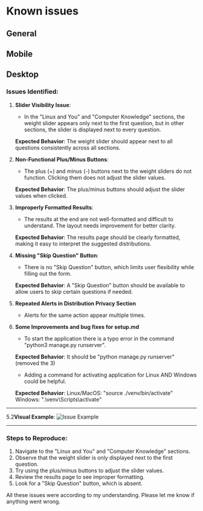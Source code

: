 # Known issues

## General

## Mobile

## Desktop


### **Issues Identified:**

1. **Slider Visibility Issue**:
   - In the "Linux and You" and "Computer Knowledge" sections, the weight slider appears only next to the first question, but in other sections, the slider is displayed next to every question.
   
   **Expected Behavior**: The weight slider should appear next to all questions consistently across all sections.

2. **Non-Functional Plus/Minus Buttons**:
   - The plus (+) and minus (-) buttons next to the weight sliders do not function. Clicking them does not adjust the slider values.
   
   **Expected Behavior**: The plus/minus buttons should adjust the slider values when clicked.

3. **Improperly Formatted Results**:
   - The results at the end are not well-formatted and difficult to understand. The layout needs improvement for better clarity.

   **Expected Behavior**: The results page should be clearly formatted, making it easy to interpret the suggested distributions.

4. **Missing "Skip Question" Button**:
   - There is no "Skip Question" button, which limits user flexibility while filling out the form.
   
   **Expected Behavior**: A "Skip Question" button should be available to allow users to skip certain questions if needed.

5. **Repeated Alerts in Distribution Privacy Section**
   - Alerts for the same action appear multiple times.

6. **Some Improvements and bug fixes for setup.md**
   - To start the application there is a typo error in the command "python3 manage.py runserver".

   **Expected Behavior**: It should be "python manage.py runserver" (removed the 3)

   - Adding a command for activating application for Linux AND Windows could be helpful.

   **Expected Behavior**: Linux/MacOS: "source ./venv/bin/activate"
                          Windows: ".\venv\Scripts\activate"

---
5.2**Visual Example**:
![Issue Example](https://i.ibb.co/27BpMYm/Screenshot-2024-10-01-212641.png)


---

### **Steps to Reproduce**:
1. Navigate to the "Linux and You" and "Computer Knowledge" sections.
2. Observe that the weight slider is only displayed next to the first question.
3. Try using the plus/minus buttons to adjust the slider values.
4. Review the results page to see improper formatting.
5. Look for a "Skip Question" button, which is absent.

All these issues were according to my understanding. Please let me know if anything went wrong.
